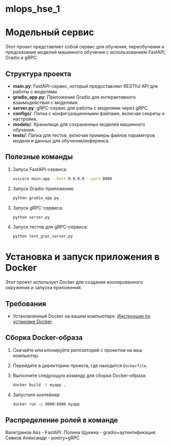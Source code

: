 # mlops_hse_1

# Модельный сервис

Этот проект представляет собой сервис для обучения, переобучения и предсказания моделей машинного обучения с использованием FastAPI, Gradio и gRPC.

## Структура проекта

- **main.py**: FastAPI-сервис, который предоставляет RESTful API для работы с моделями.
- **gradio_app.py**: Приложение Gradio для интерактивного взаимодействия с моделями.
- **server.py**: gRPC-сервис для работы с моделями через gRPC.
- **configs/**: Папка с конфигурационными файлами, включая секреты и настройки.
- **models/**: Хранилище для сохраненных моделей машинного обучения.
- **tests/**: Папка для тестов, включая примеры файлов параметров модели и данных для обучения/инференса.

## Полезные команды

1. Запуск FastAPI-сервиса:
   ```bash
   uvicorn main:app --host 0.0.0.0 --port 8000
2. Запуск Gradio-приложения:
   ```bash
   python gradio_app.py
3. Запуск gRPC-сервиса:
   ```bash
   python server.py
4. Запуск тестов для gRPC-сервиса:
   ```bash
   python test_grpc_server.py

# Установка и запуск приложения в Docker

Этот проект использует Docker для создания изолированного окружения и запуска приложения.

## Требования

- Установленный Docker на вашем компьютере. [Инструкции по установке Docker](https://docs.docker.com/get-docker/).

## Сборка Docker-образа

1. Скачайте или клонируйте репозиторий с проектом на ваш компьютер.
2. Перейдите в директорию проекта, где находится `Dockerfile`.
3. Выполните следующую команду для сборки Docker-образа:

   ```bash
   docker build -t myapp .
4. Запустите контейнер

   ```bash
   docker run -p 8000:8000 myapp


## Распределение ролей в команде
Валетдинов Аяз -  FastAPI. Полина Щукина - gradio+аутентификация. Сивков Александр - poetry+gRPC
